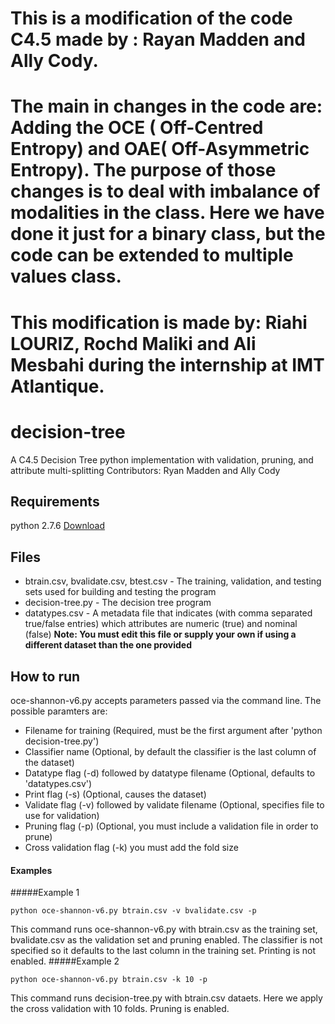 # This is a modification of the code C4.5 made by : Rayan Madden and Ally Cody.
# The main in changes in the code are: Adding the OCE ( Off-Centred Entropy) and OAE( Off-Asymmetric Entropy). The purpose of those changes is to deal with imbalance of modalities in the class. Here we have done it just for a binary class, but the code can be extended to multiple values class.
# This modification is made by: Riahi LOURIZ, Rochd Maliki and Ali Mesbahi during the internship at IMT Atlantique.
#
# decision-tree
A C4.5 Decision Tree python implementation with validation, pruning, and attribute multi-splitting
Contributors: Ryan Madden and Ally Cody

## Requirements
python 2.7.6 [Download](https://www.python.org/download/releases/2.7.6/)

## Files
* btrain.csv, bvalidate.csv, btest.csv - The training, validation, and testing sets used for building and testing the program
* decision-tree.py - The decision tree program
* datatypes.csv - A metadata file that indicates (with comma separated true/false entries) which attributes are numeric (true) and nominal (false) **Note: You must edit this file or supply your own if using a different dataset than the one provided**

## How to run
oce-shannon-v6.py accepts parameters passed via the command line. The possible paramters are:
* Filename for training (Required, must be the first argument after 'python decision-tree.py')
* Classifier name (Optional, by default the classifier is the last column of the dataset)
* Datatype flag (-d) followed by datatype filename (Optional, defaults to 'datatypes.csv')
* Print flag (-s) (Optional, causes the dataset)
* Validate flag (-v) followed by validate filename (Optional, specifies file to use for validation)
* Pruning flag (-p) (Optional, you must include a validation file in order to prune)
* Cross validation flag (-k) you must add the fold size 

#### Examples

#####Example 1
```
python oce-shannon-v6.py btrain.csv -v bvalidate.csv -p 
```
This command runs oce-shannon-v6.py with btrain.csv as the training set, bvalidate.csv as the validation set and pruning enabled. The classifier is not specified so it defaults to the last column in the training set. Printing is not enabled.
#####Example 2
```
python oce-shannon-v6.py btrain.csv -k 10 -p

```



This command runs decision-tree.py with btrain.csv dataets. Here we apply the cross validation with 10 folds. Pruning is enabled. 
